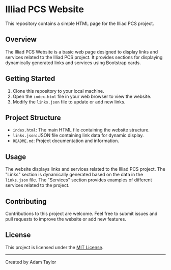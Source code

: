 # Illiad PCS Website

This repository contains a simple HTML page for the Illiad PCS project.

## Overview

The Illiad PCS Website is a basic web page designed to display links and services related to the Illiad PCS project. It provides sections for displaying dynamically generated links and services using Bootstrap cards.

## Getting Started

1. Clone this repository to your local machine.
2. Open the `index.html` file in your web browser to view the website.
3. Modify the `links.json` file to update or add new links.

## Project Structure

- `index.html`: The main HTML file containing the website structure.
- `links.json`: JSON file containing link data for dynamic display.
- `README.md`: Project documentation and information.

## Usage

The website displays links and services related to the Illiad PCS project. The "Links" section is dynamically generated based on the data in the `links.json` file. The "Services" section provides examples of different services related to the project.

## Contributing

Contributions to this project are welcome. Feel free to submit issues and pull requests to improve the website or add new features.

## License

This project is licensed under the [MIT License](LICENSE).

---

Created by Adam Taylor
